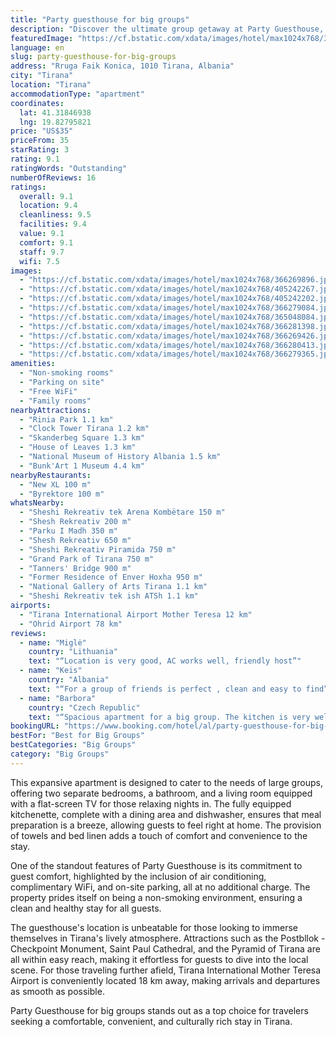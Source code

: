 ```yaml
---
title: "Party guesthouse for big groups"
description: "Discover the ultimate group getaway at Party Guesthouse, strategically located in the vibrant heart of Tirana."
featuredImage: "https://cf.bstatic.com/xdata/images/hotel/max1024x768/366269896.jpg?k=3d0d83543a2d5446ce0e389b9d9f2eeb78e5b00d56c560e65abb9af22fa23039&o=&hp=1"
language: en
slug: party-guesthouse-for-big-groups
address: "Rruga Faik Konica, 1010 Tirana, Albania"
city: "Tirana"
location: "Tirana"
accommodationType: "apartment"
coordinates:
  lat: 41.31846938
  lng: 19.82795821
price: "US$35"
priceFrom: 35
starRating: 3
rating: 9.1
ratingWords: "Outstanding"
numberOfReviews: 16
ratings:
  overall: 9.1
  location: 9.4
  cleanliness: 9.5
  facilities: 9.4
  value: 9.1
  comfort: 9.1
  staff: 9.7
  wifi: 7.5
images:
  - "https://cf.bstatic.com/xdata/images/hotel/max1024x768/366269896.jpg?k=3d0d83543a2d5446ce0e389b9d9f2eeb78e5b00d56c560e65abb9af22fa23039&o=&hp=1"
  - "https://cf.bstatic.com/xdata/images/hotel/max1024x768/405242267.jpg?k=c96c933db13b527c6d2f12f76431ce771b817715e44846c00e6f4493cc31ca37&o=&hp=1"
  - "https://cf.bstatic.com/xdata/images/hotel/max1024x768/405242202.jpg?k=d4592a8aff79027780b7872eb66abe3f0de86af0c9203e523c52ee55f7c811a6&o=&hp=1"
  - "https://cf.bstatic.com/xdata/images/hotel/max1024x768/366279084.jpg?k=d651493e5d2eb372a62a79c31dba0404cccc36a51575b1b8354170410d7e3641&o=&hp=1"
  - "https://cf.bstatic.com/xdata/images/hotel/max1024x768/365048084.jpg?k=90c75969a438b60a6ca93d403ee4d67ed713fd28c20d5499b810a948b9675384&o=&hp=1"
  - "https://cf.bstatic.com/xdata/images/hotel/max1024x768/366281398.jpg?k=a7323f6ff6a81058309962a0c246a01a37d329877deda9efc699a73c99dd803b&o=&hp=1"
  - "https://cf.bstatic.com/xdata/images/hotel/max1024x768/366269426.jpg?k=bafb0695502dfc9655c6688feeec500bc5323e1f114a8267d960def472b3bad3&o=&hp=1"
  - "https://cf.bstatic.com/xdata/images/hotel/max1024x768/366280413.jpg?k=407f3282b7889e081ed95508b74d42228bc9bdc2f20a9f0c72b66f96d98a775a&o=&hp=1"
  - "https://cf.bstatic.com/xdata/images/hotel/max1024x768/366279365.jpg?k=b8edb0223347b12bb9399d74dc6d0125ab8efa120ce166f5c01219d6ce7b812a&o=&hp=1"
amenities:
  - "Non-smoking rooms"
  - "Parking on site"
  - "Free WiFi"
  - "Family rooms"
nearbyAttractions:
  - "Rinia Park 1.1 km"
  - "Clock Tower Tirana 1.2 km"
  - "Skanderbeg Square 1.3 km"
  - "House of Leaves 1.3 km"
  - "National Museum of History Albania 1.5 km"
  - "Bunk'Art 1 Museum 4.4 km"
nearbyRestaurants:
  - "New XL 100 m"
  - "Byrektore 100 m"
whatsNearby:
  - "Sheshi Rekreativ tek Arena Kombëtare 150 m"
  - "Shesh Rekreativ 200 m"
  - "Parku I Madh 350 m"
  - "Shesh Rekreativ 650 m"
  - "Sheshi Rekreativ Piramida 750 m"
  - "Grand Park of Tirana 750 m"
  - "Tanners' Bridge 900 m"
  - "Former Residence of Enver Hoxha 950 m"
  - "National Gallery of Arts Tirana 1.1 km"
  - "Sheshi Rekreativ tek ish ATSh 1.1 km"
airports:
  - "Tirana International Airport Mother Teresa 12 km"
  - "Ohrid Airport 78 km"
reviews:
  - name: "Miglė"
    country: "Lithuania"
    text: "“Location is very good, AC works well, friendly host”"
  - name: "Keis"
    country: "Albania"
    text: "“For a group of friends is perfect , clean and easy to find”"
  - name: "Barbora"
    country: "Czech Republic"
    text: "“Spacious apartment for a big group. The kitchen is very well equipped. City centre is pretty close, in walkable distance. The owner is a nice person and gives you extra tips for bars and restaurants.”"
bookingURL: "https://www.booking.com/hotel/al/party-guesthouse-for-big-groups.en-gb.html?aid=8035640"
bestFor: "Best for Big Groups"
bestCategories: "Big Groups"
category: "Big Groups"
---
```


This expansive apartment is designed to cater to the needs of large groups, offering two separate bedrooms, a bathroom, and a living room equipped with a flat-screen TV for those relaxing nights in. The fully equipped kitchenette, complete with a dining area and dishwasher, ensures that meal preparation is a breeze, allowing guests to feel right at home. The provision of towels and bed linen adds a touch of comfort and convenience to the stay.

One of the standout features of Party Guesthouse is its commitment to guest comfort, highlighted by the inclusion of air conditioning, complimentary WiFi, and on-site parking, all at no additional charge. The property prides itself on being a non-smoking environment, ensuring a clean and healthy stay for all guests.

The guesthouse's location is unbeatable for those looking to immerse themselves in Tirana's lively atmosphere. Attractions such as the Postbllok - Checkpoint Monument, Saint Paul Cathedral, and the Pyramid of Tirana are all within easy reach, making it effortless for guests to dive into the local scene. For those traveling further afield, Tirana International Mother Teresa Airport is conveniently located 18 km away, making arrivals and departures as smooth as possible.

Party Guesthouse for big groups stands out as a top choice for travelers seeking a comfortable, convenient, and culturally rich stay in Tirana.